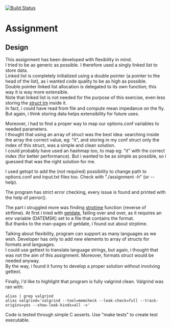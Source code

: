 [![Build Status](https://travis-ci.org/FedeDP/assignment.svg?branch=master)](https://travis-ci.org/FedeDP/assignment)

# Assignment

## Design
This assignment has been developed with flexibility in mind.  
I tried to be as generic as possible. I therefore used a singly linked list to store data.  
Linked list is completely initialized using a double pointer (a pointer to the head of the list), as i wanted code quality to be as high as possible.  
Double pointer linked list allocation is delegated to its own function; this way it is way more extensible.  
Note that linked list is not needed for the purpose of this exercise, even less storing the [struct tm](https://github.com/FedeDP/assignment/blob/master/assignment.c#L25) inside it.  
In fact, i could have read from file and compute mean impedance on the fly. But again, i think storing data helps extensibility for future uses.  

Moreover, i had to find a proper way to map our options.conf variables to needed parameters.  
I thought that using an array of struct was the best idea: searching inside the array the correct value, eg: "it", and storing in my conf struct only the index of this struct, was a simple and clean solution.  
I could probably have used an hashmap too, to map eg: "it" with the correct index (for better performance). But i wanted to be as simple as possible, so i guessed that was the right solution for me.  

I used getopt to add the (not required) possibility to change path to options.conf and input.txt files too. Check with "./assignment -h" (or --help).  

The program has strict error checking, every issue is found and printed with the help of perror().

The part i struggled more was finding [strptime](http://man7.org/linux/man-pages/man3/strptime.3.html) function (reverse of strftime). At first i tried with [getdate](http://man7.org/linux/man-pages/man3/getdate.3.html), failing over and over, as it requires an env variable (DATEMSK) set to a file that contains the format.  
But thanks to the man-pages of getdate, i found out about strptime.  

Talking about flexibility, program can support as many languages as we wish. Developer has only to add new elements to array of structs for formats and languages.  
I could use gettext to translate language strings, but again, i thought that was not the aim of this assignment. Moreover, formats struct would be needed anyway.  
By the way, i found it funny to develop a proper solution without involving gettext.  

Finally, i'd like to highlight that program is fully valgrind clean. Valgrind was ran with:  
```
alias | grep valgrind
alias valgrind='valgrind --tool=memcheck --leak-check=full --track-origins=yes --show-leak-kinds=all -v'
```

Code is tested through simple C asserts. Use "make tests" to create test executable.  
